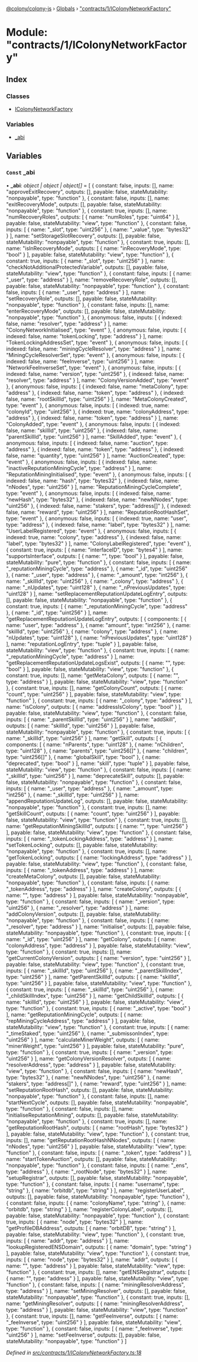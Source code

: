 [@colony/colony-js](../README.md) › [Globals](../globals.md) › ["contracts/1/IColonyNetworkFactory"](_contracts_1_icolonynetworkfactory_.md)

# Module: "contracts/1/IColonyNetworkFactory"

## Index

### Classes

* [IColonyNetworkFactory](../classes/_contracts_1_icolonynetworkfactory_.icolonynetworkfactory.md)

### Variables

* [_abi](_contracts_1_icolonynetworkfactory_.md#const-_abi)

## Variables

### `Const` _abi

• **_abi**: *object | object | object[]* = [
  {
    constant: false,
    inputs: [],
    name: "approveExitRecovery",
    outputs: [],
    payable: false,
    stateMutability: "nonpayable",
    type: "function"
  },
  {
    constant: false,
    inputs: [],
    name: "exitRecoveryMode",
    outputs: [],
    payable: false,
    stateMutability: "nonpayable",
    type: "function"
  },
  {
    constant: true,
    inputs: [],
    name: "numRecoveryRoles",
    outputs: [
      {
        name: "numRoles",
        type: "uint64"
      }
    ],
    payable: false,
    stateMutability: "view",
    type: "function"
  },
  {
    constant: false,
    inputs: [
      {
        name: "_slot",
        type: "uint256"
      },
      {
        name: "_value",
        type: "bytes32"
      }
    ],
    name: "setStorageSlotRecovery",
    outputs: [],
    payable: false,
    stateMutability: "nonpayable",
    type: "function"
  },
  {
    constant: true,
    inputs: [],
    name: "isInRecoveryMode",
    outputs: [
      {
        name: "inRecoveryMode",
        type: "bool"
      }
    ],
    payable: false,
    stateMutability: "view",
    type: "function"
  },
  {
    constant: true,
    inputs: [
      {
        name: "_slot",
        type: "uint256"
      }
    ],
    name: "checkNotAdditionalProtectedVariable",
    outputs: [],
    payable: false,
    stateMutability: "view",
    type: "function"
  },
  {
    constant: false,
    inputs: [
      {
        name: "_user",
        type: "address"
      }
    ],
    name: "removeRecoveryRole",
    outputs: [],
    payable: false,
    stateMutability: "nonpayable",
    type: "function"
  },
  {
    constant: false,
    inputs: [
      {
        name: "_user",
        type: "address"
      }
    ],
    name: "setRecoveryRole",
    outputs: [],
    payable: false,
    stateMutability: "nonpayable",
    type: "function"
  },
  {
    constant: false,
    inputs: [],
    name: "enterRecoveryMode",
    outputs: [],
    payable: false,
    stateMutability: "nonpayable",
    type: "function"
  },
  {
    anonymous: false,
    inputs: [
      {
        indexed: false,
        name: "resolver",
        type: "address"
      }
    ],
    name: "ColonyNetworkInitialised",
    type: "event"
  },
  {
    anonymous: false,
    inputs: [
      {
        indexed: false,
        name: "tokenLocking",
        type: "address"
      }
    ],
    name: "TokenLockingAddressSet",
    type: "event"
  },
  {
    anonymous: false,
    inputs: [
      {
        indexed: false,
        name: "miningCycleResolver",
        type: "address"
      }
    ],
    name: "MiningCycleResolverSet",
    type: "event"
  },
  {
    anonymous: false,
    inputs: [
      {
        indexed: false,
        name: "feeInverse",
        type: "uint256"
      }
    ],
    name: "NetworkFeeInverseSet",
    type: "event"
  },
  {
    anonymous: false,
    inputs: [
      {
        indexed: false,
        name: "version",
        type: "uint256"
      },
      {
        indexed: false,
        name: "resolver",
        type: "address"
      }
    ],
    name: "ColonyVersionAdded",
    type: "event"
  },
  {
    anonymous: false,
    inputs: [
      {
        indexed: false,
        name: "metaColony",
        type: "address"
      },
      {
        indexed: false,
        name: "token",
        type: "address"
      },
      {
        indexed: false,
        name: "rootSkillId",
        type: "uint256"
      }
    ],
    name: "MetaColonyCreated",
    type: "event"
  },
  {
    anonymous: false,
    inputs: [
      {
        indexed: true,
        name: "colonyId",
        type: "uint256"
      },
      {
        indexed: true,
        name: "colonyAddress",
        type: "address"
      },
      {
        indexed: false,
        name: "token",
        type: "address"
      }
    ],
    name: "ColonyAdded",
    type: "event"
  },
  {
    anonymous: false,
    inputs: [
      {
        indexed: false,
        name: "skillId",
        type: "uint256"
      },
      {
        indexed: false,
        name: "parentSkillId",
        type: "uint256"
      }
    ],
    name: "SkillAdded",
    type: "event"
  },
  {
    anonymous: false,
    inputs: [
      {
        indexed: false,
        name: "auction",
        type: "address"
      },
      {
        indexed: false,
        name: "token",
        type: "address"
      },
      {
        indexed: false,
        name: "quantity",
        type: "uint256"
      }
    ],
    name: "AuctionCreated",
    type: "event"
  },
  {
    anonymous: false,
    inputs: [
      {
        indexed: false,
        name: "inactiveReputationMiningCycle",
        type: "address"
      }
    ],
    name: "ReputationMiningInitialised",
    type: "event"
  },
  {
    anonymous: false,
    inputs: [
      {
        indexed: false,
        name: "hash",
        type: "bytes32"
      },
      {
        indexed: false,
        name: "nNodes",
        type: "uint256"
      }
    ],
    name: "ReputationMiningCycleComplete",
    type: "event"
  },
  {
    anonymous: false,
    inputs: [
      {
        indexed: false,
        name: "newHash",
        type: "bytes32"
      },
      {
        indexed: false,
        name: "newNNodes",
        type: "uint256"
      },
      {
        indexed: false,
        name: "stakers",
        type: "address[]"
      },
      {
        indexed: false,
        name: "reward",
        type: "uint256"
      }
    ],
    name: "ReputationRootHashSet",
    type: "event"
  },
  {
    anonymous: false,
    inputs: [
      {
        indexed: true,
        name: "user",
        type: "address"
      },
      {
        indexed: false,
        name: "label",
        type: "bytes32"
      }
    ],
    name: "UserLabelRegistered",
    type: "event"
  },
  {
    anonymous: false,
    inputs: [
      {
        indexed: true,
        name: "colony",
        type: "address"
      },
      {
        indexed: false,
        name: "label",
        type: "bytes32"
      }
    ],
    name: "ColonyLabelRegistered",
    type: "event"
  },
  {
    constant: true,
    inputs: [
      {
        name: "interfaceID",
        type: "bytes4"
      }
    ],
    name: "supportsInterface",
    outputs: [
      {
        name: "",
        type: "bool"
      }
    ],
    payable: false,
    stateMutability: "pure",
    type: "function"
  },
  {
    constant: false,
    inputs: [
      {
        name: "_reputationMiningCycle",
        type: "address"
      },
      {
        name: "_id",
        type: "uint256"
      },
      {
        name: "_user",
        type: "address"
      },
      {
        name: "_amount",
        type: "int256"
      },
      {
        name: "_skillId",
        type: "uint256"
      },
      {
        name: "_colony",
        type: "address"
      },
      {
        name: "_nUpdates",
        type: "uint128"
      },
      {
        name: "_nPreviousUpdates",
        type: "uint128"
      }
    ],
    name: "setReplacementReputationUpdateLogEntry",
    outputs: [],
    payable: false,
    stateMutability: "nonpayable",
    type: "function"
  },
  {
    constant: true,
    inputs: [
      {
        name: "_reputationMiningCycle",
        type: "address"
      },
      {
        name: "_id",
        type: "uint256"
      }
    ],
    name: "getReplacementReputationUpdateLogEntry",
    outputs: [
      {
        components: [
          {
            name: "user",
            type: "address"
          },
          {
            name: "amount",
            type: "int256"
          },
          {
            name: "skillId",
            type: "uint256"
          },
          {
            name: "colony",
            type: "address"
          },
          {
            name: "nUpdates",
            type: "uint128"
          },
          {
            name: "nPreviousUpdates",
            type: "uint128"
          }
        ],
        name: "reputationLogEntry",
        type: "tuple"
      }
    ],
    payable: false,
    stateMutability: "view",
    type: "function"
  },
  {
    constant: true,
    inputs: [
      {
        name: "_reputationMiningCycle",
        type: "address"
      }
    ],
    name: "getReplacementReputationUpdateLogsExist",
    outputs: [
      {
        name: "",
        type: "bool"
      }
    ],
    payable: false,
    stateMutability: "view",
    type: "function"
  },
  {
    constant: true,
    inputs: [],
    name: "getMetaColony",
    outputs: [
      {
        name: "",
        type: "address"
      }
    ],
    payable: false,
    stateMutability: "view",
    type: "function"
  },
  {
    constant: true,
    inputs: [],
    name: "getColonyCount",
    outputs: [
      {
        name: "count",
        type: "uint256"
      }
    ],
    payable: false,
    stateMutability: "view",
    type: "function"
  },
  {
    constant: true,
    inputs: [
      {
        name: "_colony",
        type: "address"
      }
    ],
    name: "isColony",
    outputs: [
      {
        name: "addressIsColony",
        type: "bool"
      }
    ],
    payable: false,
    stateMutability: "view",
    type: "function"
  },
  {
    constant: false,
    inputs: [
      {
        name: "_parentSkillId",
        type: "uint256"
      }
    ],
    name: "addSkill",
    outputs: [
      {
        name: "skillId",
        type: "uint256"
      }
    ],
    payable: false,
    stateMutability: "nonpayable",
    type: "function"
  },
  {
    constant: true,
    inputs: [
      {
        name: "_skillId",
        type: "uint256"
      }
    ],
    name: "getSkill",
    outputs: [
      {
        components: [
          {
            name: "nParents",
            type: "uint128"
          },
          {
            name: "nChildren",
            type: "uint128"
          },
          {
            name: "parents",
            type: "uint256[]"
          },
          {
            name: "children",
            type: "uint256[]"
          },
          {
            name: "globalSkill",
            type: "bool"
          },
          {
            name: "deprecated",
            type: "bool"
          }
        ],
        name: "skill",
        type: "tuple"
      }
    ],
    payable: false,
    stateMutability: "view",
    type: "function"
  },
  {
    constant: false,
    inputs: [
      {
        name: "_skillId",
        type: "uint256"
      }
    ],
    name: "deprecateSkill",
    outputs: [],
    payable: false,
    stateMutability: "nonpayable",
    type: "function"
  },
  {
    constant: false,
    inputs: [
      {
        name: "_user",
        type: "address"
      },
      {
        name: "_amount",
        type: "int256"
      },
      {
        name: "_skillId",
        type: "uint256"
      }
    ],
    name: "appendReputationUpdateLog",
    outputs: [],
    payable: false,
    stateMutability: "nonpayable",
    type: "function"
  },
  {
    constant: true,
    inputs: [],
    name: "getSkillCount",
    outputs: [
      {
        name: "count",
        type: "uint256"
      }
    ],
    payable: false,
    stateMutability: "view",
    type: "function"
  },
  {
    constant: true,
    inputs: [],
    name: "getReputationMiningSkillId",
    outputs: [
      {
        name: "",
        type: "uint256"
      }
    ],
    payable: false,
    stateMutability: "view",
    type: "function"
  },
  {
    constant: false,
    inputs: [
      {
        name: "_tokenLockingAddress",
        type: "address"
      }
    ],
    name: "setTokenLocking",
    outputs: [],
    payable: false,
    stateMutability: "nonpayable",
    type: "function"
  },
  {
    constant: true,
    inputs: [],
    name: "getTokenLocking",
    outputs: [
      {
        name: "lockingAddress",
        type: "address"
      }
    ],
    payable: false,
    stateMutability: "view",
    type: "function"
  },
  {
    constant: false,
    inputs: [
      {
        name: "_tokenAddress",
        type: "address"
      }
    ],
    name: "createMetaColony",
    outputs: [],
    payable: false,
    stateMutability: "nonpayable",
    type: "function"
  },
  {
    constant: false,
    inputs: [
      {
        name: "_tokenAddress",
        type: "address"
      }
    ],
    name: "createColony",
    outputs: [
      {
        name: "",
        type: "address"
      }
    ],
    payable: false,
    stateMutability: "nonpayable",
    type: "function"
  },
  {
    constant: false,
    inputs: [
      {
        name: "_version",
        type: "uint256"
      },
      {
        name: "_resolver",
        type: "address"
      }
    ],
    name: "addColonyVersion",
    outputs: [],
    payable: false,
    stateMutability: "nonpayable",
    type: "function"
  },
  {
    constant: false,
    inputs: [
      {
        name: "_resolver",
        type: "address"
      }
    ],
    name: "initialise",
    outputs: [],
    payable: false,
    stateMutability: "nonpayable",
    type: "function"
  },
  {
    constant: true,
    inputs: [
      {
        name: "_id",
        type: "uint256"
      }
    ],
    name: "getColony",
    outputs: [
      {
        name: "colonyAddress",
        type: "address"
      }
    ],
    payable: false,
    stateMutability: "view",
    type: "function"
  },
  {
    constant: true,
    inputs: [],
    name: "getCurrentColonyVersion",
    outputs: [
      {
        name: "version",
        type: "uint256"
      }
    ],
    payable: false,
    stateMutability: "view",
    type: "function"
  },
  {
    constant: true,
    inputs: [
      {
        name: "_skillId",
        type: "uint256"
      },
      {
        name: "_parentSkillIndex",
        type: "uint256"
      }
    ],
    name: "getParentSkillId",
    outputs: [
      {
        name: "skillId",
        type: "uint256"
      }
    ],
    payable: false,
    stateMutability: "view",
    type: "function"
  },
  {
    constant: true,
    inputs: [
      {
        name: "_skillId",
        type: "uint256"
      },
      {
        name: "_childSkillIndex",
        type: "uint256"
      }
    ],
    name: "getChildSkillId",
    outputs: [
      {
        name: "skillId",
        type: "uint256"
      }
    ],
    payable: false,
    stateMutability: "view",
    type: "function"
  },
  {
    constant: true,
    inputs: [
      {
        name: "_active",
        type: "bool"
      }
    ],
    name: "getReputationMiningCycle",
    outputs: [
      {
        name: "repMiningCycleAddress",
        type: "address"
      }
    ],
    payable: false,
    stateMutability: "view",
    type: "function"
  },
  {
    constant: true,
    inputs: [
      {
        name: "_timeStaked",
        type: "uint256"
      },
      {
        name: "_submissonIndex",
        type: "uint256"
      }
    ],
    name: "calculateMinerWeight",
    outputs: [
      {
        name: "minerWeight",
        type: "uint256"
      }
    ],
    payable: false,
    stateMutability: "pure",
    type: "function"
  },
  {
    constant: true,
    inputs: [
      {
        name: "_version",
        type: "uint256"
      }
    ],
    name: "getColonyVersionResolver",
    outputs: [
      {
        name: "resolverAddress",
        type: "address"
      }
    ],
    payable: false,
    stateMutability: "view",
    type: "function"
  },
  {
    constant: false,
    inputs: [
      {
        name: "newHash",
        type: "bytes32"
      },
      {
        name: "newNNodes",
        type: "uint256"
      },
      {
        name: "stakers",
        type: "address[]"
      },
      {
        name: "reward",
        type: "uint256"
      }
    ],
    name: "setReputationRootHash",
    outputs: [],
    payable: false,
    stateMutability: "nonpayable",
    type: "function"
  },
  {
    constant: false,
    inputs: [],
    name: "startNextCycle",
    outputs: [],
    payable: false,
    stateMutability: "nonpayable",
    type: "function"
  },
  {
    constant: false,
    inputs: [],
    name: "initialiseReputationMining",
    outputs: [],
    payable: false,
    stateMutability: "nonpayable",
    type: "function"
  },
  {
    constant: true,
    inputs: [],
    name: "getReputationRootHash",
    outputs: [
      {
        name: "rootHash",
        type: "bytes32"
      }
    ],
    payable: false,
    stateMutability: "view",
    type: "function"
  },
  {
    constant: true,
    inputs: [],
    name: "getReputationRootHashNNodes",
    outputs: [
      {
        name: "nNodes",
        type: "uint256"
      }
    ],
    payable: false,
    stateMutability: "view",
    type: "function"
  },
  {
    constant: false,
    inputs: [
      {
        name: "_token",
        type: "address"
      }
    ],
    name: "startTokenAuction",
    outputs: [],
    payable: false,
    stateMutability: "nonpayable",
    type: "function"
  },
  {
    constant: false,
    inputs: [
      {
        name: "_ens",
        type: "address"
      },
      {
        name: "_rootNode",
        type: "bytes32"
      }
    ],
    name: "setupRegistrar",
    outputs: [],
    payable: false,
    stateMutability: "nonpayable",
    type: "function"
  },
  {
    constant: false,
    inputs: [
      {
        name: "username",
        type: "string"
      },
      {
        name: "orbitdb",
        type: "string"
      }
    ],
    name: "registerUserLabel",
    outputs: [],
    payable: false,
    stateMutability: "nonpayable",
    type: "function"
  },
  {
    constant: false,
    inputs: [
      {
        name: "colonyName",
        type: "string"
      },
      {
        name: "orbitdb",
        type: "string"
      }
    ],
    name: "registerColonyLabel",
    outputs: [],
    payable: false,
    stateMutability: "nonpayable",
    type: "function"
  },
  {
    constant: true,
    inputs: [
      {
        name: "node",
        type: "bytes32"
      }
    ],
    name: "getProfileDBAddress",
    outputs: [
      {
        name: "orbitDB",
        type: "string"
      }
    ],
    payable: false,
    stateMutability: "view",
    type: "function"
  },
  {
    constant: true,
    inputs: [
      {
        name: "addr",
        type: "address"
      }
    ],
    name: "lookupRegisteredENSDomain",
    outputs: [
      {
        name: "domain",
        type: "string"
      }
    ],
    payable: false,
    stateMutability: "view",
    type: "function"
  },
  {
    constant: true,
    inputs: [
      {
        name: "node",
        type: "bytes32"
      }
    ],
    name: "addr",
    outputs: [
      {
        name: "",
        type: "address"
      }
    ],
    payable: false,
    stateMutability: "view",
    type: "function"
  },
  {
    constant: true,
    inputs: [],
    name: "getENSRegistrar",
    outputs: [
      {
        name: "",
        type: "address"
      }
    ],
    payable: false,
    stateMutability: "view",
    type: "function"
  },
  {
    constant: false,
    inputs: [
      {
        name: "miningResolverAddress",
        type: "address"
      }
    ],
    name: "setMiningResolver",
    outputs: [],
    payable: false,
    stateMutability: "nonpayable",
    type: "function"
  },
  {
    constant: true,
    inputs: [],
    name: "getMiningResolver",
    outputs: [
      {
        name: "miningResolverAddress",
        type: "address"
      }
    ],
    payable: false,
    stateMutability: "view",
    type: "function"
  },
  {
    constant: true,
    inputs: [],
    name: "getFeeInverse",
    outputs: [
      {
        name: "_feeInverse",
        type: "uint256"
      }
    ],
    payable: false,
    stateMutability: "view",
    type: "function"
  },
  {
    constant: false,
    inputs: [
      {
        name: "_feeInverse",
        type: "uint256"
      }
    ],
    name: "setFeeInverse",
    outputs: [],
    payable: false,
    stateMutability: "nonpayable",
    type: "function"
  }
]

*Defined in [src/contracts/1/IColonyNetworkFactory.ts:18](https://github.com/JoinColony/colonyJS/blob/8037c41/src/contracts/1/IColonyNetworkFactory.ts#L18)*
